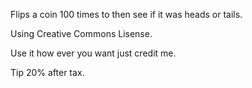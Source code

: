 Flips a coin 100 times to then see if it was heads or tails.

Using Creative Commons Lisense.

Use it how ever you want just credit me.

Tip 20% after tax.
